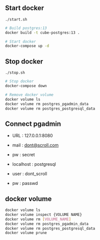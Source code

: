 
## Start docker

`./start.sh`
```bash
# Build postgres:13
docker build -t cube-postgres:13 .

# Start docker
docker-compose up -d
```

## Stop docker

`./stop.sh`
```bash
# Stop docker
docker-compose down

# Remove docker volume
docker volume ls
docker volume rm postgres_pgadmin_data
docker volume rm postgres_postgresql_data
```

## Connect pgadmin

- URL : 127.0.0.1:8080
- mail : dont@scroll.com
- pw : secret

- localhost : postgresql
- user : dont_scroll
- pw : passwd

## docker volume

```bash
docker volume ls
docker volume inspect {VOLUME NAME}
docker volume rm [VOLUME_NAME]
docker volume rm postgres_pgadmin_data
docker volume rm postgres_postgresql_data
docker volume prune
```
